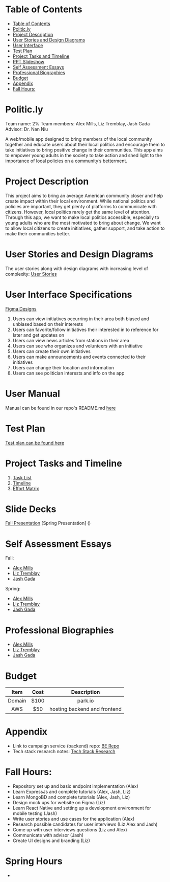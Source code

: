 # Table of Contents
- [Table of Contents](#table-of-contents)
- [Politic.ly](#politicly)
- [Project Description](#project-description)
- [User Stories and Design Diagrams](#user-stories-and-design-diagrams)
- [User Interface](#user-interface)
- [Test Plan](#test-plan)
- [Project Tasks and Timeline](#project-tasks-and-timeline)
- [PPT Slideshow](#ppt-slideshow)
- [Self Assessment Essays](#self-assessment-essays)
- [Professional Biographies](#professional-biographies)
- [Budget](#budget)
- [Appendix](#appendix)
- [Fall Hours:](#fall-hours)

# Politic.ly
Team name: 2%
Team members: Alex Mills, Liz Tremblay, Jash Gada
Advisor: Dr. Nan Niu

A web/mobile app designed to bring members of the local community together and educate users about their local politics and encourage them to take initiatives to bring positive change in their communities. This app aims to empower young adults in the society to take action and shed light to the importance of local policies on a community’s betterment.

# Project Description
This project aims to bring an average American community closer and help create impact within their local environment. While national politics and policies are important, they get plenty of platforms to communicate with citizens. However, local politics rarely get the same level of attention. Through this app, we want to make local politics accessible, especially to young adults who are the most motivated to bring about change. We want to allow local citizens to create initiatives, gather support, and take action to make their communities better.

# User Stories and Design Diagrams
The user stories along with design diagrams with increasing level of complexity: [User Stories](https://github.com/lizisawizard/SeniorDesignProject/blob/b828a3709a00e8fdffc3f31271f59836609a18d6/Homework%20Assignments/user_stories.md)

# User Interface Specifications
[Figma Designs](https://www.figma.com/file/2Y3q7n4LyJ6GE03pOQvDiz/Senior-Design)
1. Users can view initiatives occurring in their area both biased and unbiased based on their interests
2. Users can favorite/follow initiatives their interested in to reference for later and get updates on
3. Users can view news articles from stations in their area
4. Users can see who organizes and volunteers with an initiative
5. Users can create their own initiatives
6. Users can make announcements and events connected to their initiatives
7. Users can change their location and information 
8. Users can see politician interests and info on the app

# User Manual
Manual can be found in our repo's README.md [here](https://github.com/politic-ly/frontend#readme)

# Test Plan
[Test plan can be found here](https://github.com/lizisawizard/SeniorDesignProject/blob/main/Homework%20Assignments/TestPlan.md)

# Project Tasks and Timeline
1. [Task List](https://github.com/lizisawizard/SeniorDesignProject/blob/main/Homework%20Assignments/Tasklist.md)
2. [Timeline](https://docs.google.com/spreadsheets/d/1T2ENjC0N1yWWrESUSFwFy1tjItJfxxGDd_byjLiZEd0/edit#gid=0)
3. [Effort Matrix](https://docs.google.com/spreadsheets/d/1T2ENjC0N1yWWrESUSFwFy1tjItJfxxGDd_byjLiZEd0/edit#gid=675574539)

# Slide Decks
[Fall Presentation](https://docs.google.com/presentation/d/1DhGG4NNpBJisvetZcx4SnlfzfdLJR-6Q_GrLZRRjacg/edit#slide=id.g17c061644c4_0_11)
[Spring Presentation] ()

# Self Assessment Essays
Fall:
- [Alex Mills](https://github.com/lizisawizard/Politic.ly/blob/main/Homework%20Assignments/Alex/Assessment%20Essay.pdf)
- [Liz Tremblay](https://github.com/lizisawizard/Politicially/blob/main/Homework%20Assignments/Liz/assignment3.md)
- [Jash Gada](https://github.com/lizisawizard/Politic.ly/blob/main/Homework%20Assignments/Jash/assignment3.md)

Spring:
- [Alex Mills](https://github.com/lizisawizard/Politic.ly/blob/main/Homework%20Assignments/Alex/Assessment%20Essay.pdf)
- [Liz Tremblay]()
- [Jash Gada](https://github.com/lizisawizard/Politic.ly/blob/main/Homework%20Assignments/Jash/assignment3.md)

# Professional Biographies
- [Alex Mills](https://github.com/lizisawizard/Politic.ly/blob/main/Homework%20Assignments/Alex/biography.md)
- [Liz Tremblay](https://github.com/lizisawizard/Politic.ly/blob/main/Homework%20Assignments/Liz/bio.md)
- [Jash Gada](https://github.com/lizisawizard/Politic.ly/blob/main/Homework%20Assignments/Jash/biography.md)

# Budget

|Item| Cost | Description |
|:-----:|:-----:|:-------:|
| Domain | $100 | park.io|
| AWS | $50 | hosting backend and frontend|

# Appendix
- Link to campaign service (backend) repo: [BE Repo](https://github.com/alexjmills/campaignService) 
- Tech stack research notes: [Tech Stack Research](https://docs.google.com/document/d/1IqSHPhsfbmGurX1CxYS0GweudwTg9roSp20yxd3N3oE/edit?usp=share_link)

# Fall Hours:
- Repository set up and basic endpoint implementation (Alex)
- Learn ExpressJs and complete tutorials (Alex, Jash, Liz)
- Learn MongoBD and complete tutorials (Alex, Jash, Liz)
- Design mock ups for website on Figma (Liz)
- Learn React Native and setting up a development environment for mobile testing (Jash)
- Write user stories and use cases for the application (Alex)
- Research possible candidates for user interviews (Liz Alex and Jash)
- Come up with user interviews questions (Liz and Alex)
- Communicate with advisor (Jash)
- Create UI designs and branding (Liz)

# Spring Hours
- 
